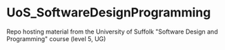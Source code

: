 # UoS_SoftwareDesignProgramming
Repo hosting material from the University of Suffolk "Software Design and Programming" course (level 5, UG)
